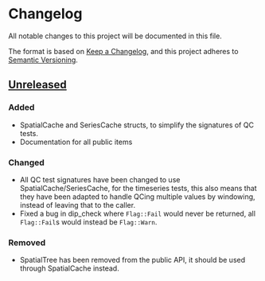 # Changelog

All notable changes to this project will be documented in this file.

The format is based on [Keep a Changelog](https://keepachangelog.com/en/1.1.0/),
and this project adheres to [Semantic Versioning](https://semver.org/spec/v2.0.0.html).

## [Unreleased]

### Added

- SpatialCache and SeriesCache structs, to simplify the signatures of QC tests.
- Documentation for all public items

### Changed

- All QC test signatures have been changed to use SpatialCache/SeriesCache, for the timeseries tests, this also means that they have been adapted to handle QCing multiple values by windowing, instead of leaving that to the caller.
- Fixed a bug in dip_check where `Flag::Fail` would never be returned, all `Flag::Fail`s would instead be `Flag::Warn`.

### Removed

- SpatialTree has been removed from the public API, it should be used through SpatialCache instead.

[unreleased]: https://github.com/intarga/olympian
